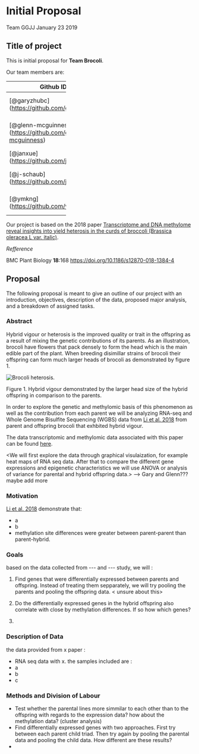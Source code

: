Initial Proposal
================
Team GGJJ
January 23 2019

Title of project
----------------

This is initial proposal for **Team Brocoli**.

Our team members are:

<table style="width:32%;">
<colgroup>
<col width="13%" />
<col width="18%" />
</colgroup>
<thead>
<tr class="header">
<th>Github ID</th>
<th>Name</th>
</tr>
</thead>
<tbody>
<tr class="odd">
<td><span class="citation">[@garyzhubc]</span>(<a href="https://github.com/garyzhubc" class="uri">https://github.com/garyzhubc</a>)</td>
<td>Gary / Peiyuan Zhu (MSc, Statistics)</td>
</tr>
<tr class="even">
<td><span class="citation">[@glenn-mcguinness]</span>(<a href="https://github.com/glenn-mcguinness" class="uri">https://github.com/glenn-mcguinness</a>)</td>
<td>Glenn McGuinness (MSc, Statistics)</td>
</tr>
<tr class="odd">
<td><span class="citation">[@janxue]</span>(<a href="https://github.com/janxue" class="uri">https://github.com/janxue</a>)</td>
<td>Jan Xue (MSc, Botany)</td>
</tr>
<tr class="even">
<td><span class="citation">[@j-schaub]</span>(<a href="https://github.com/j-schaub" class="uri">https://github.com/j-schaub</a>)</td>
<td>Jessica Schaub (MSc, Oceanography)</td>
</tr>
<tr class="odd">
<td><span class="citation">[@ymkng]</span>(<a href="https://github.com/ymkng" class="uri">https://github.com/ymkng</a>)</td>
<td>Michelle Kang (MSc, Bioinformatics)</td>
</tr>
</tbody>
</table>

Our project is based on the 2018 paper [Transcriptome and DNA methylome reveal insights into yield heterosis in the curds of broccoli (Brassica oleracea L var. italic)](https://bmcplantbiol.biomedcentral.com/articles/10.1186/s12870-018-1384-4?fbclid=IwAR3glcIlScIMQzxMjWtuaDowqrv7DlZbzAjrTAiHRlXkRfWdyfWgt_BqCW4).

*Refference*

BMC Plant Biology **18**:168 <https://doi.org/10.1186/s12870-018-1384-4>

Proposal
--------

The following proposal is meant to give an outline of our project with an introduction, objectives, description of the data, proposed major analysis, and a breakdown of assigned tasks.

### Abstract

Hybrid vigour or heterosis is the improved quality or trait in the offspring as a result of mixing the genetic contributions of its parents. As an illustration, brocoli have flowers that pack densely to form the head which is the main edible part of the plant. When breeding disimillar strains of brocoli their offspring can form much larger heads of brocoli as demonstrated by figure 1.

![Brocoli heterosis](https://scontent.fyka1-1.fna.fbcdn.net/v/t1.0-9/49213408_10218077757916241_2440798217458155520_n.jpg?_nc_cat=111&_nc_ht=scontent.fyka1-1.fna&oh=d67a2a1ec54157595a7320d8cbed3bc3&oe=5CFB074F).

Figure 1. Hybrid vigour demonstrated by the larger head size of the hybrid offspring in comparison to the parents.

In order to explore the genetic and methylomic basis of this phenomenon as well as the contribution from each parent we will be analyzing RNA-seq and Whole Genome Bisulfite Sequencing (WGBS) data from [Li et al. 2018](https://bmcplantbiol.biomedcentral.com/articles/10.1186/s12870-018-1384-4) from parent and offspring brocoli that exhbited hybrid vigour.

The data transcriptomic and methylomic data associated with this paper can be found [here](https://static-content.springer.com/esm/art%3A10.1186%2Fs12870-018-1384-4/MediaObjects/12870_2018_1384_MOESM2_ESM.zip).

<We will first explore the data through graphical visulaization, for example heat maps of RNA seq data. After that to compare the different gene expressions and epigenetic characteristics we will use ANOVA or analysis of variance for parental and hybrid offspring data.> --&gt; Gary and Glenn??? maybe add more

### Motivation

[Li et al. 2018](https://bmcplantbiol.biomedcentral.com/articles/10.1186/s12870-018-1384-4) demonstrate that:

-   a
-   b
-   methylation site differences were greater between parent-parent than parent-hybrid.

### Goals

based on the data collected from --- and --- study, we will :

1.  Find genes that were differentially expressed between parents and offspring. Instead of treating them sepparately, we will try pooling the parents and pooling the offspring data. &lt; unsure about this&gt;

2.  Do the differentially expressed genes in the hybrid offspring also correlate with close by methylation differences. If so how which genes?

3.  

### Description of Data

the data provided from x paper :

-   RNA seq data with x. the samples included are :
-   a
-   b
-   c

### Methods and Division of Labour

-   Test whether the parental lines more simmilar to each other than to the offspring with regards to the expression data? how about the methylation data? (cluster analysis)
-   Find differentially expressed genes with two approaches. First try between each parent child triad. Then try again by pooling the parental data and pooling the child data. How different are these results?
-
